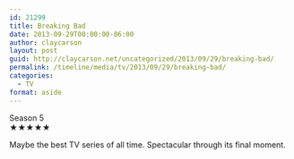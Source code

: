 ```yaml
---
id: 21299
title: Breaking Bad
date: 2013-09-29T00:00:00-06:00
author: claycarson
layout: post
guid: http://claycarson.net/uncategorized/2013/09/29/breaking-bad/
permalink: /timeline/media/tv/2013/09/29/breaking-bad/
categories:
  - TV
format: aside
---
```

<div class="media-details">Season 5</div>

<div class="media-creator"></div>

<div class="media-rating">★★★★★</div>

Maybe the best TV series of all time. Spectacular through its final moment.